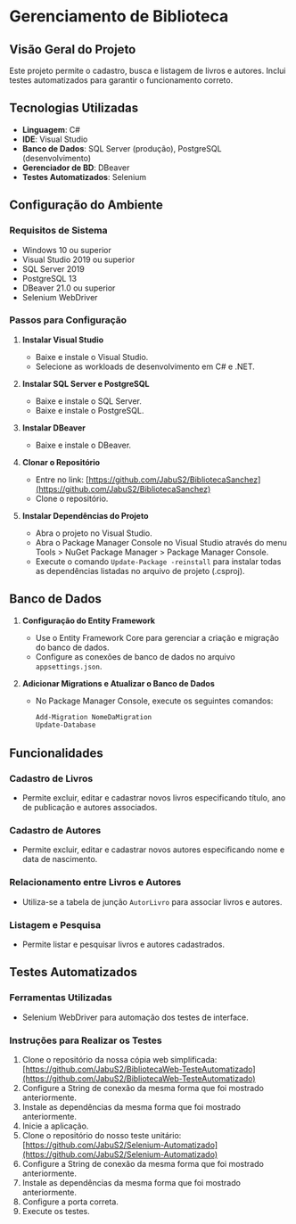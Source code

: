 # Gerenciamento de Biblioteca

## Visão Geral do Projeto

Este projeto permite o cadastro, busca e listagem de livros e autores. Inclui testes automatizados para garantir o funcionamento correto.

## Tecnologias Utilizadas

- **Linguagem**: C#
- **IDE**: Visual Studio
- **Banco de Dados**: SQL Server (produção), PostgreSQL (desenvolvimento)
- **Gerenciador de BD**: DBeaver
- **Testes Automatizados**: Selenium

## Configuração do Ambiente

### Requisitos de Sistema

- Windows 10 ou superior
- Visual Studio 2019 ou superior
- SQL Server 2019
- PostgreSQL 13
- DBeaver 21.0 ou superior
- Selenium WebDriver

### Passos para Configuração

1. **Instalar Visual Studio**
   - Baixe e instale o Visual Studio.
   - Selecione as workloads de desenvolvimento em C# e .NET.

2. **Instalar SQL Server e PostgreSQL**
   - Baixe e instale o SQL Server.
   - Baixe e instale o PostgreSQL.

3. **Instalar DBeaver**
   - Baixe e instale o DBeaver.

4. **Clonar o Repositório**
   - Entre no link: [https://github.com/JabuS2/BibliotecaSanchez](https://github.com/JabuS2/BibliotecaSanchez)
   - Clone o repositório.

5. **Instalar Dependências do Projeto**
   - Abra o projeto no Visual Studio.
   - Abra o Package Manager Console no Visual Studio através do menu Tools > NuGet Package Manager > Package Manager Console.
   - Execute o comando `Update-Package -reinstall` para instalar todas as dependências listadas no arquivo de projeto (.csproj).

## Banco de Dados

1. **Configuração do Entity Framework**
   - Use o Entity Framework Core para gerenciar a criação e migração do banco de dados.
   - Configure as conexões de banco de dados no arquivo `appsettings.json`.

2. **Adicionar Migrations e Atualizar o Banco de Dados**
   - No Package Manager Console, execute os seguintes comandos:
     ```sh
     Add-Migration NomeDaMigration
     Update-Database
     ```

## Funcionalidades

### Cadastro de Livros

- Permite excluir, editar e cadastrar novos livros especificando título, ano de publicação e autores associados.

### Cadastro de Autores

- Permite excluir, editar e cadastrar novos autores especificando nome e data de nascimento.

### Relacionamento entre Livros e Autores

- Utiliza-se a tabela de junção `AutorLivro` para associar livros e autores.

### Listagem e Pesquisa

- Permite listar e pesquisar livros e autores cadastrados.

## Testes Automatizados

### Ferramentas Utilizadas

- Selenium WebDriver para automação dos testes de interface.

### Instruções para Realizar os Testes

1. Clone o repositório da nossa cópia web simplificada: [https://github.com/JabuS2/BibliotecaWeb-TesteAutomatizado](https://github.com/JabuS2/BibliotecaWeb-TesteAutomatizado)
2. Configure a String de conexão da mesma forma que foi mostrado anteriormente.
3. Instale as dependências da mesma forma que foi mostrado anteriormente.
4. Inicie a aplicação.
5. Clone o repositório do nosso teste unitário: [https://github.com/JabuS2/Selenium-Automatizado](https://github.com/JabuS2/Selenium-Automatizado)
6. Configure a String de conexão da mesma forma que foi mostrado anteriormente.
7. Instale as dependências da mesma forma que foi mostrado anteriormente.
8. Configure a porta correta.
9. Execute os testes.
